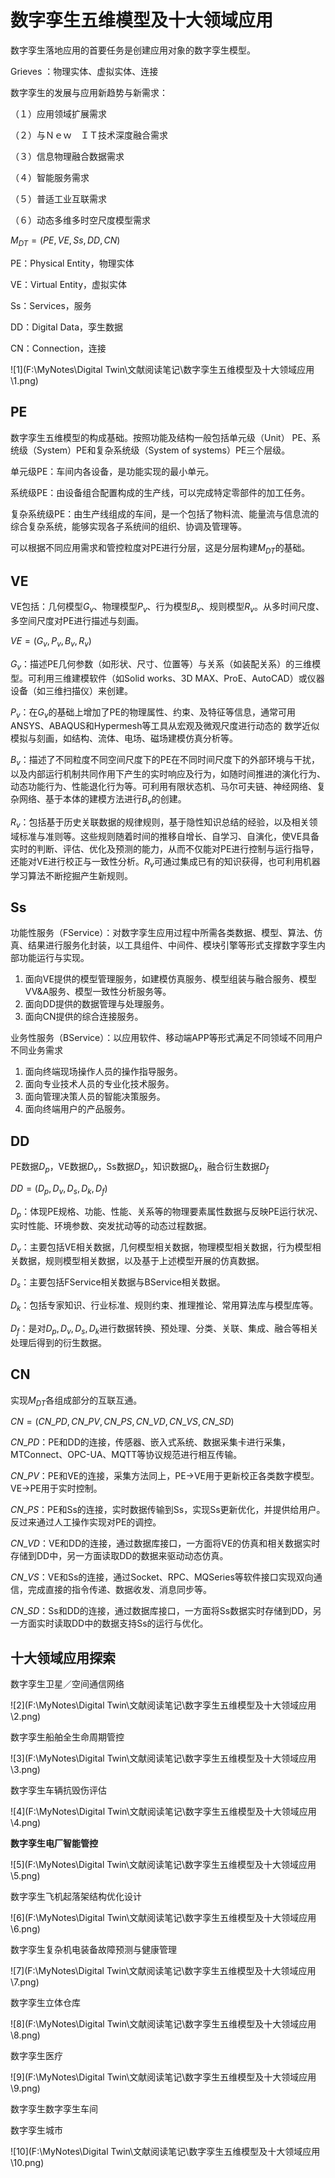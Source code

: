 # 数字孪生五维模型及十大领域应用

数字孪生落地应用的首要任务是创建应用对象的数字孪生模型。

Grieves ：物理实体、虚拟实体、连接

数字孪生的发展与应用新趋势与新需求：

（１）应用领域扩展需求

（２）与Ｎｅｗ　ＩＴ技术深度融合需求

（３）信息物理融合数据需求

（４）智能服务需求

（５）普适工业互联需求

（６）动态多维多时空尺度模型需求



$M_{DT} = (PE, VE, Ss, DD, CN)$

PE：Physical Entity，物理实体

VE：Virtual Entity，虚拟实体

Ss：Services，服务

DD：Digital Data，孪生数据

CN：Connection，连接

![1](F:\MyNotes\Digital Twin\文献阅读笔记\数字孪生五维模型及十大领域应用\1.png)

## PE

数字孪生五维模型的构成基础。按照功能及结构一般包括单元级（Unit）
PE、系统级（System）PE和复杂系统级（System of systems）PE三个层级。

单元级PE：车间内各设备，是功能实现的最小单元。

系统级PE：由设备组合配置构成的生产线，可以完成特定零部件的加工任务。

复杂系统级PE：由生产线组成的车间，是一个包括了物料流、能量流与信息流的综合复杂系统，能够实现各子系统间的组织、协调及管理等。



可以根据不同应用需求和管控粒度对PE进行分层，这是分层构建$M_{DT}$的基础。

## VE

VE包括：几何模型$G_v$、物理模型$P_v$、行为模型$B_v$、规则模型$R_v$。从多时间尺度、多空间尺度对PE进行描述与刻画。

$VE = (G_v, P_v, B_v, R_v)$



$G_v$：描述PE几何参数（如形状、尺寸、位置等）与关系（如装配关系）的三维模型。可利用三维建模软件（如Solid works、3D MAX、ProE、AutoCAD）或仪器设备（如三维扫描仪）来创建。

$P_v$：在$G_v$的基础上增加了PE的物理属性、约束、及特征等信息，通常可用ANSYS、ABAQUS和Hypermesh等工具从宏观及微观尺度进行动态的
数学近似模拟与刻画，如结构、流体、电场、磁场建模仿真分析等。

$B_v$：描述了不同粒度不同空间尺度下的PE在不同时间尺度下的外部环境与干扰，以及内部运行机制共同作用下产生的实时响应及行为，如随时间推进的演化行为、动态功能行为、性能退化行为等。可利用有限状态机、马尔可夫链、神经网络、复杂网络、基于本体的建模方法进行$B_v$的创建。

$R_v$：包括基于历史关联数据的规律规则，基于隐性知识总结的经验，以及相关领域标准与准则等。这些规则随着时间的推移自增长、自学习、自演化，使VE具备实时的判断、评估、优化及预测的能力，从而不仅能对PE进行控制与运行指导，还能对VE进行校正与一致性分析。$R_v$可通过集成已有的知识获得，也可利用机器学习算法不断挖掘产生新规则。

## Ss

功能性服务（FService）：对数字孪生应用过程中所需各类数据、模型、算法、仿真、结果进行服务化封装，以工具组件、中间件、模块引擎等形式支撑数字孪生内部功能运行与实现。

1. 面向VE提供的模型管理服务，如建模仿真服务、模型组装与融合服务、模型VV&A服务、模型一致性分析服务等。
2. 面向DD提供的数据管理与处理服务。
3. 面向CN提供的综合连接服务。

业务性服务（BService）：以应用软件、移动端APP等形式满足不同领域不同用户不同业务需求

1. 面向终端现场操作人员的操作指导服务。
2. 面向专业技术人员的专业化技术服务。
3. 面向管理决策人员的智能决策服务。
4. 面向终端用户的产品服务。

## DD

PE数据$D_p$，VE数据$D_v$，Ss数据$D_s$，知识数据$D_k$，融合衍生数据$D_f$

$DD = (D_p, D_v, D_s, D_k, D_f)$

$D_p$：体现PE规格、功能、性能、关系等的物理要素属性数据与反映PE运行状况、实时性能、环境参数、突发扰动等的动态过程数据。

$D_v$：主要包括VE相关数据，几何模型相关数据，物理模型相关数据，行为模型相关数据，规则模型相关数据，以及基于上述模型开展的仿真数据。

$D_s$：主要包括FService相关数据与BService相关数据。

$D_k$：包括专家知识、行业标准、规则约束、推理推论、常用算法库与模型库等。

$D_f$：是对$D_p, D_v, D_s, D_k$进行数据转换、预处理、分类、关联、集成、融合等相关处理后得到的衍生数据。

## CN

实现$M_{DT}$各组成部分的互联互通。

$CN = (CN\_PD, CN\_PV, CN\_PS, CN\_VD, CN\_VS, CN\_SD)$

$CN\_PD$：PE和DD的连接，传感器、嵌入式系统、数据采集卡进行采集，MTConnect、OPC-UA、MQTT等协议规范进行相互传输。

$CN\_PV$：PE和VE的连接，采集方法同上，PE->VE用于更新校正各类数字模型。VE->PE用于实时控制。

$CN\_PS$：PE和Ss的连接，实时数据传输到Ss，实现Ss更新优化，并提供给用户。反过来通过人工操作实现对PE的调控。

$CN\_VD$：VE和DD的连接，通过数据库接口，一方面将VE的仿真和相关数据实时存储到DD中，另一方面读取DD的数据来驱动动态仿真。

$CN\_VS$：VE和Ss的连接，通过Socket、RPC、MQSeries等软件接口实现双向通信，完成直接的指令传递、数据收发、消息同步等。

$CN\_SD$：Ss和DD的连接，通过数据库接口，一方面将Ss数据实时存储到DD，另一方面实时读取DD中的数据支持Ss的运行与优化。



## 十大领域应用探索

数字孪生卫星／空间通信网络

![2](F:\MyNotes\Digital Twin\文献阅读笔记\数字孪生五维模型及十大领域应用\2.png)



数字孪生船舶全生命周期管控

![3](F:\MyNotes\Digital Twin\文献阅读笔记\数字孪生五维模型及十大领域应用\3.png)



数字孪生车辆抗毁伤评估

![4](F:\MyNotes\Digital Twin\文献阅读笔记\数字孪生五维模型及十大领域应用\4.png)



**数字孪生电厂智能管控**

![5](F:\MyNotes\Digital Twin\文献阅读笔记\数字孪生五维模型及十大领域应用\5.png)



数字孪生飞机起落架结构优化设计

![6](F:\MyNotes\Digital Twin\文献阅读笔记\数字孪生五维模型及十大领域应用\6.png)



数字孪生复杂机电装备故障预测与健康管理

![7](F:\MyNotes\Digital Twin\文献阅读笔记\数字孪生五维模型及十大领域应用\7.png)



数字孪生立体仓库

![8](F:\MyNotes\Digital Twin\文献阅读笔记\数字孪生五维模型及十大领域应用\8.png)



数字孪生医疗

![9](F:\MyNotes\Digital Twin\文献阅读笔记\数字孪生五维模型及十大领域应用\9.png)



数字孪生数字孪生车间





数字孪生城市

![10](F:\MyNotes\Digital Twin\文献阅读笔记\数字孪生五维模型及十大领域应用\10.png)

